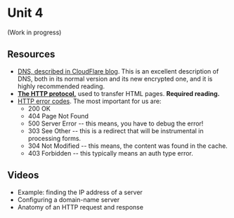# Unit 4

(Work in progress)

## Resources

* [DNS, described in CloudFlare blog](https://blog.cloudflare.com/dns-encryption-explained/).  This is an excellent description of DNS, both in its normal version and its new encrypted one, and it is highly recommended reading. 
* **[The HTTP protocol,](https://en.wikipedia.org/wiki/Hypertext_Transfer_Protocol)** used to transfer HTML pages. **Required reading.**
* [HTTP error codes](https://en.wikipedia.org/wiki/List_of_HTTP_status_codes).  The most important for us are:
    * 200 OK
    * 404 Page Not Found 
    * 500 Server Error -- this means, you have to debug the error!
    * 303 See Other -- this is a redirect that will be instrumental in processing forms. 
    * 304 Not Modified -- this means, the content was found in the cache. 
    * 403 Forbidden -- this typically means an auth type error.  

## Videos

* Example: finding the IP address of a server
* Configuring a domain-name server
* Anatomy of an HTTP request and response

